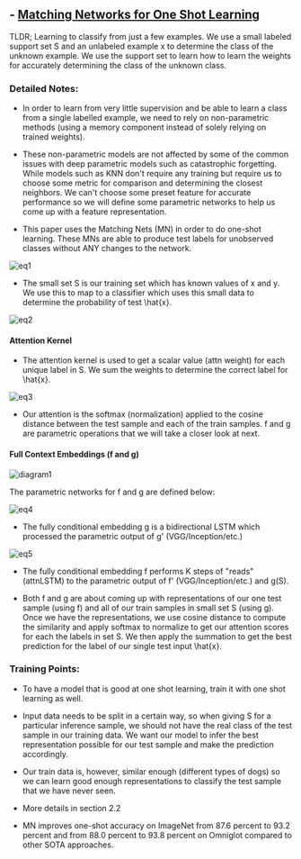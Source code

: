 ## - [Matching Networks for One Shot Learning](https://arxiv.org/abs/1606.04080)

TLDR; Learning to classify from just a few examples. We use a small labeled support set S and an unlabeled example x to determine the class of the unknown example. We use the support set to learn how to learn the weights for accurately determining the class of the unknown class. 

### Detailed Notes:

- In order to learn from very little supervision and be able to learn a class from a single labelled example, we need to rely on non-parametric methods (using a memory component instead of solely relying on trained weights). 

- These non-parametric models are not affected by some of the common issues with deep parametric models such as catastrophic forgetting. While models such as KNN don't require any training but require us to choose some metric for comparison and determining the closest neighbors. We can't choose some preset feature for accurate performance so we will define some parametric networks to help us come up with a feature representation. 

- This paper uses the Matching Nets (MN) in order to do one-shot learning. These MNs are able to produce test labels for unobserved classes without ANY changes to the network. 

![eq1](image/oneshot/eq1.png)

- The small set S is our training set which has known values of x and y. We use this to map to a classifier which uses this small data to determine the probability of test \hat{x}.

![eq2](image/oneshot/eq2.png)

#### Attention Kernel

- The attention kernel is used to get a scalar value (attn weight) for each unique label in S. We sum the weights to determine the correct label for \hat{x}.

![eq3](image/oneshot/eq3.png)

- Our attention is the softmax (normalization) applied to the cosine distance between the test sample and each of the train samples. f and g are parametric operations that we will take a closer look at next.

#### Full Context Embeddings (f and g)

![diagram1](image/oneshot/diagram1.png)

The parametric networks for f and g are defined below:

![eq4](image/oneshot/eq4.png)

- The fully conditional embedding g is a bidirectional LSTM which processed the parametric output of g' (VGG/Inception/etc.)

![eq5](image/oneshot/eq5.png)

- The fully conditional embedding f performs K steps of "reads" (attnLSTM) to the parametric output of f' (VGG/Inception/etc.) and g(S).

- Both f and g are about coming up with representations of our one test sample (using f) and all of our train samples in small set S (using g). Once we have the representations, we use cosine distance to compute the similarity and apply softmax to normalize to get our attention scores for each the labels in set S. We then apply the summation to get the best prediction for the label of our single test input \hat{x}.


### Training Points:

- To have a model that is good at one shot learning, train it with one shot learning as well.

- Input data needs to be split in a certain way, so when giving S for a particular inference sample, we should not have the real class of the test sample in our training data. We want our model to infer the best representation possible for our test sample and make the prediction accordingly. 

- Our train data is, however, similar enough (different types of dogs) so we can learn good enough representations to classify the test sample that we have never seen.

- More details in section 2.2

-  MN improves one-shot accuracy on ImageNet from 87.6 percent to
93.2 percent and from 88.0 percent to 93.8 percent on Omniglot compared to other SOTA approaches.




